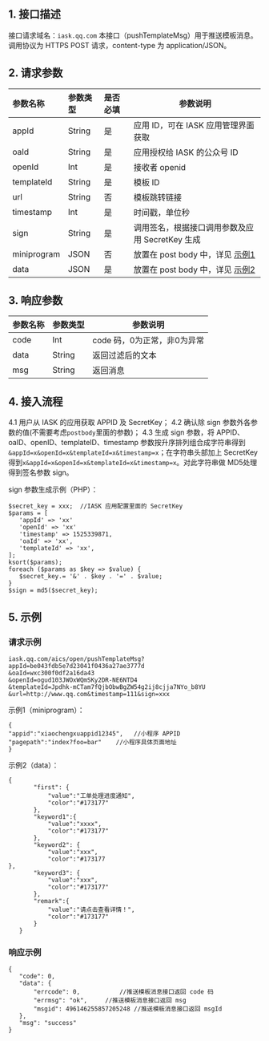## 1. 接口描述
接口请求域名：`iask.qq.com`
本接口（pushTemplateMsg）用于推送模板消息。调用协议为 HTTPS POST 请求，content-type 为 application/JSON。

 ## 2. 请求参数
| 参数名称    | 参数类型 | 是否必填 | 参数说明                                       |
| :---------- | :------- | :------- | ---------------------------------------------- |
| appId       | String   | 是       | 应用 ID，可在 IASK 应用管理界面获取                |
| oaId        | String   | 是       | 应用授权给 IASK 的公众号 ID                       |
| openId      | Int      | 是       | 接收者 openid                                   |
| templateId  | String   | 是       | 模板 ID                                         |
| url         | String   | 否       | 模板跳转链接                                   |
| timestamp   | Int      | 是       | 时间戳，单位秒                                 |
| sign        | String   | 是       | 调用签名，根据接口调用参数及应用 SecretKey 生成 |
| miniprogram | JSON     | 否       | 放置在 post body 中，详见 [示例1](#miniprogram)      |
| data        | JSON     | 是       | 放置在 post body 中，详见 [示例2](#data )                   |
 
 
 ## 3. 响应参数
 |参数名称	|参数类型	|参数说明|
 |---------|---------|------|
 |code	   |   Int	|code 码，0为正常，非0为异常|
 |data	   |  String	|返回过滤后的文本|
 |msg	   |  String	|返回消息|

 ## 4. 接入流程
 4.1 用户从 IASK 的应用获取 APPID 及 SecretKey；
 4.2 确认除 sign 参数外各参数的值(不需要考虑`postbody`里面的参数)；
 4.3 生成 sign 参数，将 APPID、oaID、openID、templateID、timestamp 参数按升序排列组合成字符串得到`&appId=x&openId=x&templateId=x&timestamp=x`；在字符串头部加上  SecretKey 得到`x&appId=x&openId=x&templateId=x&timestamp=x`。对此字符串做 MD5处理得到签名参数 sign。

 sign 参数生成示例（PHP）：
 ```
$secret_key = xxx;  //IASK 应用配置里面的 SecretKey
$params = [
    'appId' => 'xx'
    'openId' => 'xx'
    'timestamp' => 1525339871, 
    'oaId' => 'xx', 
    'templateId' => 'xx',
];
ksort($params);
foreach ($params as $key => $value) {
    $secret_key.= '&' . $key . '=' . $value;
}
$sign = md5($secret_key);
 ```

 ## 5. 示例
 ### 请求示例
 ```
iask.qq.com/aics/open/pushTemplateMsg?
appId=be043fdb5e7d23041f0436a27ae3777d
&oaId=wxc300f0df2a16da43
&openId=ogud103JWOxWQmSKy2DR-NE6NTD4
&templateId=Jpdhk-mCTam7fQjbObwBgZW54g2ij8cjja7NYo_b8YU
&url=http://www.qq.com&timestamp=111&sign=xxx
```

示例1（miniprogram）：<span id="miniprogram"></span>
 ```
 {
"appid":"xiaochengxuappid12345",   //小程序 APPID
"pagepath":"index?foo=bar"    //小程序具体页面地址
}
```

示例2（data）：<span id="data"></span>
 ```
 {
        "first": {
            "value":"工单处理进度通知",
            "color":"#173177"
        },
        "keyword1":{
            "value":"xxxx",
            "color":"#173177"
        },
        "keyword2": {
            "value":"xxx",
            "color":"#173177
},
        "keyword3": {
            "value":"xxx",
            "color":"#173177"
        },
        "remark":{
            "value":"请点击查看详情！",
            "color":"#173177"
        }
    }
``` 

 ### 响应示例

 ```
 {
    "code": 0,
    "data": {
        "errcode": 0,			//推送模板消息接口返回 code 码
        "errmsg": "ok",		//推送模板消息接口返回 msg
        "msgid": 496146255857205248	//推送模板消息接口返回 msgId
    },
    "msg": "success"
}
 ```
